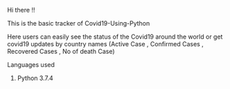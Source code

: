 Hi there !!

This is the basic tracker of Covid19-Using-Python

Here users can easily see the status of the Covid19 around the world or get covid19 updates by country names (Active Case , Confirmed Cases , Recovered Cases , No of death Case) 

Languages used

1) Python 3.7.4
